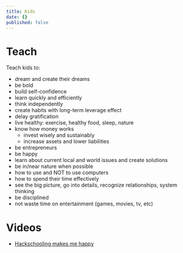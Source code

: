 ```yaml
---
title: Kids
date: {}
published: false
---
```


# Teach

Teach kids to:

- dream and create their dreams
- be bold
- build self-confidence
- learn quickly and efficiently
- think independently
- create habits with long-term leverage effect
- delay gratification
- live healthy: exercise, healthy food, sleep, nature
- know how money works
  - invest wisely and sustainably
  - increase assets and lower liabilities
- be entrepreneurs
- be happy
- learn about current local and world issues and create solutions
- be in/near nature when possible
- how to use and NOT to use computers
- how to spend their time effectively
- see the big picture, go into details, recognize relationships, system thinking
- be disciplined
- not waste time on entertainment (games, movies, tv, etc)

# Videos

* [Hackschooling makes me happy](https://www.youtube.com/watch?v=h11u3vtcpaY)
